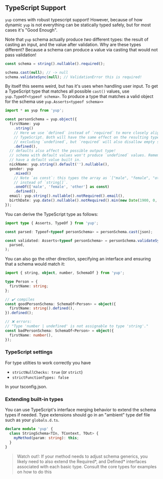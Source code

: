 ## TypeScript Support

`yup` comes with robust typescript support! However, because of how dynamic `yup` is
not everything can be statically typed safely, but for most cases it's "Good Enough".

Note that `yup` schema actually produce _two_ different types: the result of casting an input, and the value after validation.
Why are these types different? Because a schema can produce a value via casting that
would not pass validation!

```js
const schema = string().nullable().required();

schema.cast(null); // -> null
schema.validateSync(null); // ValidationError this is required!
```

By itself this seems weird, but has it's uses when handling user input. To get a
TypeScript type that matches all possible `cast()` values, use `yup.TypeOf<typeof schema>`.
To produce a type that matches a valid object for the schema use `yup.Asserts<typeof schema>>`

```ts
import * as yup from 'yup';

const personSchema = yup.object({
  firstName: yup
    .string()
    // Here we use `defined` instead of `required` to more closely align with
    // TypeScript. Both will have the same effect on the resulting type by
    // excluding `undefined`, but `required` will also disallow empty strings.
    .defined(),
  // defaults also affect the possible output type!
  // schema with default values won't produce `undefined` values. Remember object schema
  // have a default value built in.
  nickName: yup.string().default('').nullable(),
  gender: yup
    .mixed()
    // Note `as const`: this types the array as `["male", "female", "other"]`
    // instead of `string[]`.
    .oneOf(['male', 'female', 'other'] as const)
    .defined(),
  email: yup.string().nullable().notRequired().email(),
  birthDate: yup.date().nullable().notRequired().min(new Date(1900, 0, 1)),
});
```

You can derive the TypeScript type as follows:

```ts
import type { Asserts, TypeOf } from 'yup';

const parsed: Typeof<typeof personSchema> = personSchema.cast(json);

const validated: Asserts<typeof personSchema> = personSchema.validateSync(
  parsed,
);
```

You can also go the other direction, specifying an interface and ensuring that a schema would match it:

```ts
import { string, object, number, SchemaOf } from 'yup';

type Person = {
  firstName: string;
};

// ✔️ compiles
const goodPersonSchema: SchemaOf<Person> = object({
  firstName: string().defined(),
}).defined();

// ❌ errors:
// "Type 'number | undefined' is not assignable to type 'string'."
const badPersonSchema: SchemaOf<Person> = object({
  firstName: number(),
});
```

### TypeScript settings

For type utilties to work correctly you have

- `strictNullChecks: true` (or `strict`)
- `strictFunctionTypes: false`

In your tsconfig.json.

### Extending built-in types

You can use TypeScript's interface merging behavior to extend the schema types
if needed. Type extensions should go in an "ambient" type def file such as your
`globals.d.ts`.

```ts
declare module 'yup' {
  class StringSchema<TIn, TContext, TOut> {
    myMethod(param: string): this;
  }
}
```

> Watch out!: If your method needs to adjust schema generics, you likely
> need to also extend the Required*, and Defined* interfaces associated with
> each basic type. Consult the core types for examples on how to do this
